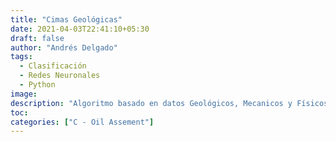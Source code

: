 ```yaml
---
title: "Cimas Geológicas"
date: 2021-04-03T22:41:10+05:30
draft: false
author: "Andrés Delgado"
tags:
  - Clasificación
  - Redes Neuronales
  - Python
image:
description: "Algoritmo basado en datos Geológicos, Mecanicos y Físicos para la detección de entrada a cimas geológicas ó eventos de interés a la hora de la perforación"
toc:
categories: ["C - Oil Assement"]
---
```

